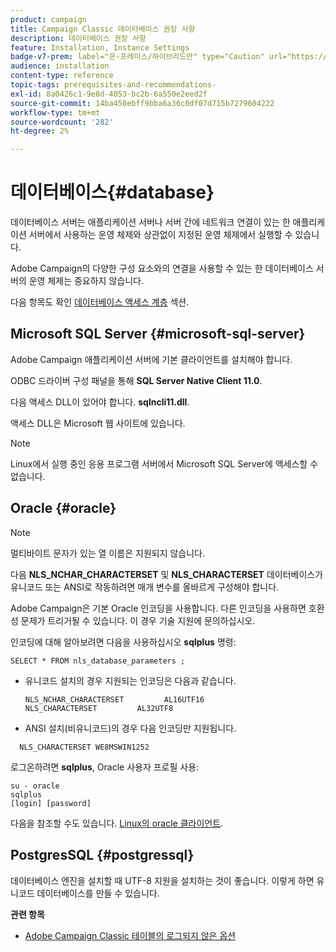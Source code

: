 ```yaml
---
product: campaign
title: Campaign Classic 데이터베이스 권장 사항
description: 데이터베이스 권장 사항
feature: Installation, Instance Settings
badge-v7-prem: label="온-프레미스/하이브리드만" type="Caution" url="https://experienceleague.adobe.com/docs/campaign-classic/using/installing-campaign-classic/architecture-and-hosting-models/hosting-models-lp/hosting-models.html?lang=ko" tooltip="온-프레미스 및 하이브리드 배포에만 적용"
audience: installation
content-type: reference
topic-tags: prerequisites-and-recommendations-
exl-id: 8a0426c1-9e8d-4053-bc2b-6a550e2eed2f
source-git-commit: 14ba450ebff9bba6a36c0df07d715b7279604222
workflow-type: tm+mt
source-wordcount: '282'
ht-degree: 2%

---
```


# 데이터베이스{#database}



데이터베이스 서버는 애플리케이션 서버나 서버 간에 네트워크 연결이 있는 한 애플리케이션 서버에서 사용하는 운영 체제와 상관없이 지정된 운영 체제에서 실행할 수 있습니다.

Adobe Campaign의 다양한 구성 요소와의 연결을 사용할 수 있는 한 데이터베이스 서버의 운영 체제는 중요하지 않습니다.

다음 항목도 확인 [데이터베이스 액세스 계층](../../installation/using/prerequisites-of-campaign-installation-in-linux.md#database-access-layers) 섹션.

## Microsoft SQL Server {#microsoft-sql-server}

Adobe Campaign 애플리케이션 서버에 기본 클라이언트를 설치해야 합니다.

ODBC 드라이버 구성 패널을 통해 **SQL Server Native Client 11.0**.

다음 액세스 DLL이 있어야 합니다. **sqlncli11.dll**.

액세스 DLL은 Microsoft 웹 사이트에 있습니다.

>[!NOTE]
>
>Linux에서 실행 중인 응용 프로그램 서버에서 Microsoft SQL Server에 액세스할 수 없습니다.

## Oracle {#oracle}

>[!NOTE]
>
>멀티바이트 문자가 있는 열 이름은 지원되지 않습니다.

다음 **NLS_NCHAR_CHARACTERSET** 및 **NLS_CHARACTERSET** 데이터베이스가 유니코드 또는 ANSI로 작동하려면 매개 변수를 올바르게 구성해야 합니다.

Adobe Campaign은 기본 Oracle 인코딩을 사용합니다. 다른 인코딩을 사용하면 호환성 문제가 트리거될 수 있습니다. 이 경우 기술 지원에 문의하십시오.

인코딩에 대해 알아보려면 다음을 사용하십시오 **sqlplus** 명령:

```
SELECT * FROM nls_database_parameters ;
```

* 유니코드 설치의 경우 지원되는 인코딩은 다음과 같습니다.

  ```
  NLS_NCHAR_CHARACTERSET         AL16UTF16
  NLS_CHARACTERSET         AL32UTF8
  ```

* ANSI 설치(비유니코드)의 경우 다음 인코딩만 지원됩니다.

```
  NLS_CHARACTERSET WE8MSWIN1252
```

로그온하려면 **sqlplus**, Oracle 사용자 프로필 사용:

```
su - oracle 
sqlplus 
[login] [password]
```

다음을 참조할 수도 있습니다. [Linux의 oracle 클라이언트](../../installation/using/installing-packages-with-linux.md#oracle-client-in-linux).

## PostgresSQL {#postgressql}

데이터베이스 엔진을 설치할 때 UTF-8 지원을 설치하는 것이 좋습니다. 이렇게 하면 유니코드 데이터베이스를 만들 수 있습니다.

**관련 항목**

* [Adobe Campaign Classic 테이블의 로그되지 않은 옵션](https://helpx.adobe.com/campaign/kb/unlogged-tables-classic.html)
